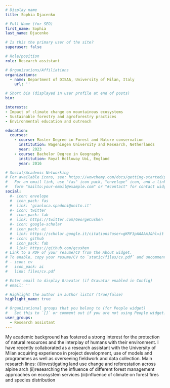 ```yaml
---
# Display name
title: Sophia Djacenko

# Full Name (for SEO)
first_name: Sophia
last_name: Djacenko

# Is this the primary user of the site?
superuser: false

# Role/position
role: Research assistant

# Organizations/Affiliations
organizations:
  - name: Department of DISAA, University of Milan, Italy
    url: ''

# Short bio (displayed in user profile at end of posts)
bio: 

interests:
- Impact of climate change on mountainous ecosystems
- Sustainable forestry and agroforestry practices 
- Environmental education and outreach

education:
  courses:
    - course: Master Degree in Forest and Nature conservation
      institution: Wageningen University and Research, Netherlands
      year: 2023
    - course: Bachelor Degree in Geography
      institution: Royal Holloway UoL, England
      year: 2016

# Social/Academic Networking
# For available icons, see: https://wowchemy.com/docs/getting-started/page-builder/#icons
#   For an email link, use "fas" icon pack, "envelope" icon, and a link in the
#   form "mailto:your-email@example.com" or "#contact" for contact widget.
social:
  #- icon: envelope
  #  icon_pack: fas
  #  link: 'gianluca.spadoni@unito.it'
  #- icon: twitter
  #  icon_pack: fab
  #  link: https://twitter.com/GeorgeCushen
  #- icon: google-scholar
  #  icon_pack: ai
  #  link: https://scholar.google.it/citations?user=gKRF3pAAAAAJ&hl=it
  #- icon: github
  #  icon_pack: fab
  #  link: https://github.com/gcushen
# Link to a PDF of your resume/CV from the About widget.
# To enable, copy your resume/CV to `static/files/cv.pdf` and uncomment the lines below.
# - icon: cv
#   icon_pack: ai
#   link: files/cv.pdf

# Enter email to display Gravatar (if Gravatar enabled in Config)
# email: ''

# Highlight the author in author lists? (true/false)
highlight_name: true

# Organizational groups that you belong to (for People widget)
#   Set this to `[]` or comment out if you are not using People widget.
user_groups:
  - Research assistant
---
```

My academic background has fostered a strong interest for the protection of natural resources and the interplay of humans with their environment. I have recently collaborated as a research assistant with the University of Milan acquiring experience in project development, use of models and programmes as well as overseeing fieldwork and data collection. Main research lines: (i)investigating land use change and reforestation across alpine arch (ii)researching the influence of different forest management approaches on ecosystem services (iii)influence of climate on forest fires and species distribution
